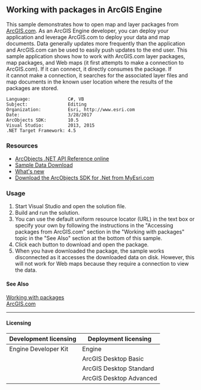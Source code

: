## Working with packages in ArcGIS Engine

This sample demonstrates how to open map and layer packages from [ArcGIS.com](http://www.arcgis.com/home/). As an ArcGIS Engine developer, you can deploy your application and leverage ArcGIS.com to deploy your data and map documents. Data generally updates more frequently than the application and ArcGIS.com can be used to easily push updates to the end user. This sample application shows how to work with ArcGIS.com layer packages, map packages, and Web maps (it first attempts to make a connection to ArcGIS.com). If it can connect, it directly consumes the package. If it cannot make a connection, it searches for the associated layer files and map documents in the known user location where the results of the packages are stored.  


<!-- TODO: Fill this section below with metadata about this sample-->
```
Language:              C#, VB
Subject:               Editing
Organization:          Esri, http://www.esri.com
Date:                  3/28/2017
ArcObjects SDK:        10.5
Visual Studio:         2013, 2015
.NET Target Framework: 4.5
```

### Resources

* [ArcObjects .NET API Reference online](http://desktop.arcgis.com/en/arcobjects/latest/net/webframe.htm)  
* [Sample Data Download](../../releases)  
* [What's new](http://desktop.arcgis.com/en/arcobjects/latest/net/webframe.htm#05247c04-bfd9-4e36-ae09-bc6e833c3b14.htm)  
* [Download the ArcObjects SDK for .Net from MyEsri.com](https://my.esri.com/)  

### Usage
1. Start Visual Studio and open the solution file.  
1. Build and run the solution.  
1. You can use the default uniform resource locator (URL) in the text box or specify your own by following the instructions in the "Accessing packages from ArcGIS.com" section in the "Working with packages" topic in the "See Also" section at the bottom of this sample.  
1. Click each button to download and open the package.  
1. When you have downloaded the package, the sample works disconnected as it accesses the downloaded data on disk. However, this will not work for Web maps because they require a connection to view the data.  







#### See Also  
[Working with packages](http://desktop.arcgis.com/search/?q=Working%20with%20packages&p=0&language=en&product=arcobjects-sdk-dotnet&version=&n=15&collection=help)  
[ArcGIS.com](http://desktop.arcgis.com/search/?q=ArcGIS.com&p=0&language=en&product=arcobjects-sdk-dotnet&version=&n=15&collection=help)  


---------------------------------

#### Licensing  
| Development licensing | Deployment licensing | 
| ------------- | ------------- | 
| Engine Developer Kit | Engine |  
|  | ArcGIS Desktop Basic |  
|  | ArcGIS Desktop Standard |  
|  | ArcGIS Desktop Advanced |  


